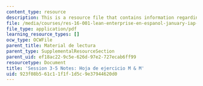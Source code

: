 ```yaml
---
content_type: resource
description: This is a resource file that contains information regarding session 3-5.
file: /media/courses/res-16-001-lean-enterprise-en-espanol-january-iap-2012/923f08b561c11f1f1d5c9e37944620d0_MITRES_16_001IAP12_3-5_MM.pdf
file_type: application/pdf
learning_resource_types: []
ocw_type: OCWFile
parent_title: Material de lectura
parent_type: SupplementalResourceSection
parent_uid: ef18ac22-9c5e-626d-97e2-727ecab6ff99
resourcetype: Document
title: 'Session 3-5 Notes: Hoja de ejercicio M & M'
uid: 923f08b5-61c1-1f1f-1d5c-9e37944620d0
---
```

